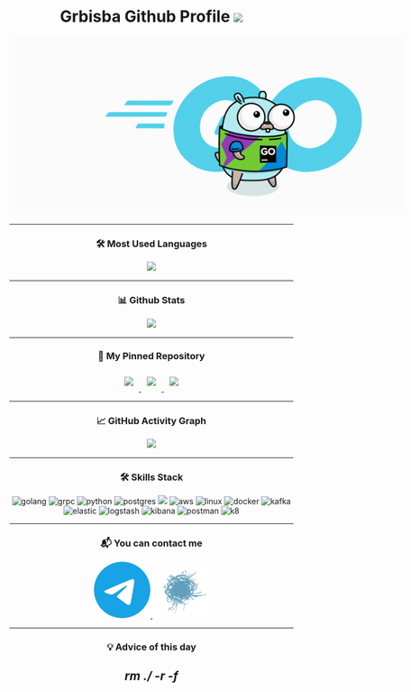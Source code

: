 <div align="center">

<h1>Grbisba Github Profile
    <img src="https://komarev.com/ghpvc/?username=Grbisba&color=69d6e4" width="100px"/>
</h1>

<p style="width: 700px;">
<img src="Go_8001611039611515.gif">
<p>

____

<h3>🛠 Most Used Languages</h3>
<div class="mul">
    <picture>
        <source
        srcset="https://github-readme-stats.vercel.app/api/top-langs/?username=grbisba&theme=vue-dark"
        media="(prefers-color-scheme: dark)"
        />
        <source
        srcset="https://github-readme-stats.vercel.app/api/top-langs/?username=grbisba&theme=vue"
        media="(prefers-color-scheme: light), (prefers-color-scheme: no-preference)"
        />
        <img src="https://github-readme-stats.vercel.app/api/top-langs/?username=grbisba"/>
    </picture>
</div>

____

<div class="stats">
    <h3>📊 Github Stats</h3>
    <picture>
        <source
                srcset="https://github-readme-stats.vercel.app/api?username=grbisba&show_icons=true&theme=vue-dark"
                media="(prefers-color-scheme: dark)"
        />
        <source
                srcset="https://github-readme-stats.vercel.app/api?username=grbisba&show_icons=true&theme=vue"
                media="(prefers-color-scheme: light), (prefers-color-scheme: no-preference)"
        />
        <img src="https://github-readme-stats.vercel.app/api?username=grbisba&show_icons=true"/>
    </picture>
</div>

____

<div class="pinned-images">
    <h3>📌 My Pinned Repository</h3>
    <a href="https://github.com/Grbisba/Package">
        <picture>
            <source
                    srcset="https://github-readme-stats.vercel.app/api/pin/?username=grbisba&repo=Package&theme=vue-dark&show_owner=true"
                    media="(prefers-color-scheme: dark)"
            />
            <source
                    srcset="https://github-readme-stats.vercel.app/api/pin/?username=grbisba&repo=Package&theme=vue&show_owner=true"
                    media="(prefers-color-scheme: light), (prefers-color-scheme: no-preference)"
            />
            <img style="margin: 10px" src="https://github-readme-stats.vercel.app/api/pin/?username=grbisba&repo=Package">
        </picture>
    </a>
    <a href="https://github.com/Grbisba/Logger">
        <picture>
            <source
                    srcset="https://github-readme-stats.vercel.app/api/pin/?username=grbisba&repo=Logger&theme=vue-dark&show_owner=true"
                    media="(prefers-color-scheme: dark)"
            />
            <source
                    srcset="https://github-readme-stats.vercel.app/api/pin/?username=grbisba&repo=Logger&theme=vue&show_owner=true"
                    media="(prefers-color-scheme: light), (prefers-color-scheme: no-preference)"
            />
            <img style="margin: 10px" src="https://github-readme-stats.vercel.app/api/pin/?username=grbisba&repo=Logger">
        </picture>
    </a>
    <a href="https://github.com/Grbisba/hack-backend">
        <picture>
            <source
                    srcset="https://github-readme-stats.vercel.app/api/pin/?username=grbisba&repo=hack-backend&theme=vue-dark&show_owner=true"
                    media="(prefers-color-scheme: dark)"
            />
            <source
                    srcset="https://github-readme-stats.vercel.app/api/pin/?username=grbisba&repo=hack-backend&theme=vue&show_owner=true"
                    media="(prefers-color-scheme: light), (prefers-color-scheme: no-preference)"
            />
            <img style="margin: 10px" src="https://github-readme-stats.vercel.app/api/pin/?username=grbisba&repo=hack-backend">
        </picture>
    </a>
</div>

____

<div class="graph">
<h3>📈 GitHub Activity Graph</h3>
    <picture>
        <source
                srcset="https://github-readme-activity-graph.vercel.app/graph?username=grbisba&radius=8&theme=vue"
                media="(prefers-color-scheme: dark)"
        />
        <source
                srcset="https://github-readme-activity-graph.vercel.app/graph?username=grbisba&radius=8&theme=github-light"
                media="(prefers-color-scheme: light), (prefers-color-scheme: no-preference)"
        />
        <img src="https://github-readme-activity-graph.vercel.app/graph?username=grbisba&radius=8&theme=github-light"/>
    </picture>
</div>

____

<h3>🛠 Skills Stack</h3>

<div class="languages" align-content="center">
    <img src="https://cdn.jsdelivr.net/gh/devicons/devicon@latest/icons/go/go-original-wordmark.svg" alt="golang" width="50px"/>
    <img src="https://cdn.jsdelivr.net/gh/devicons/devicon@latest/icons/grpc/grpc-plain.svg" alt="grpc" width="50px"/>
    <img src="https://cdn.jsdelivr.net/gh/devicons/devicon@latest/icons/python/python-original.svg" alt="python" width="50px"/>
    <img src="https://cdn.jsdelivr.net/gh/devicons/devicon@latest/icons/postgresql/postgresql-original.svg" alt="postgres" width="50px"/>
    <img src="https://cdn.jsdelivr.net/gh/devicons/devicon@latest/icons/redis/redis-original.svg" width="50px"/>
    <img src="https://cdn.jsdelivr.net/gh/devicons/devicon@latest/icons/amazonwebservices/amazonwebservices-plain-wordmark.svg" alt="aws" width="50px"/>
    <img src="https://cdn.jsdelivr.net/gh/devicons/devicon@latest/icons/linux/linux-original.svg" alt="linux" width="50px"/>
    <img src="https://cdn.jsdelivr.net/gh/devicons/devicon@latest/icons/docker/docker-original.svg" alt="docker" width="50px"/>
    <img src="https://cdn.jsdelivr.net/gh/devicons/devicon@latest/icons/apachekafka/apachekafka-original.svg" alt="kafka" width="50px"/>
    <img src="https://cdn.jsdelivr.net/gh/devicons/devicon@latest/icons/elasticsearch/elasticsearch-original.svg" alt="elastic" width="50px"/>
    <img src="https://cdn.jsdelivr.net/gh/devicons/devicon@latest/icons/logstash/logstash-original.svg" alt="logstash" width="50px"/>
    <img src="https://cdn.jsdelivr.net/gh/devicons/devicon@latest/icons/kibana/kibana-original.svg" alt="kibana" width="50px"/>
    <img src="https://cdn.jsdelivr.net/gh/devicons/devicon@latest/icons/postman/postman-original.svg" alt="postman" width="50px"/>
    <img src="https://cdn.jsdelivr.net/gh/devicons/devicon@latest/icons/kubernetes/kubernetes-original.svg" alt="k8" width="50px"/>
</div>

____

<div class="contact">
    <h3>📬 You can contact me</h3>
    <a href="https://t.me/Grbisba">
        <img src="telegramm.png" height="100px" width="100px" alt="my telegram"/>
    </a>
    <a href="https://habr.com/ru/users/Grbisba/">
        <img src="habr.png" height="100px" width="100px" alt="my habr"/>
    </a>
</div>

____

<div>
    <h3>
        💡 Advice of this day
    </h3>
    <h2>
    <em> rm ./ -r -f </em>
    </h2>
</div>
</div>
